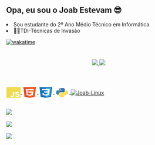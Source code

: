 

## Opa, eu sou o Joab Estevam 😎

 <li> Sou estudante do 2º Ano Médio Técnico em Informática 
                                                                                                                   
  <li> 👨‍💻TDI-Técnicas de Invasão
   
   <a href="https://wakatime.com/badge/user/6da5891a-fb91-4acd-82a6-bff548bce890/project/00394a8f-614b-4b8c-9774-f56a473cf224"><img src="https://wakatime.com/badge/user/6da5891a-fb91-4acd-82a6-bff548bce890/project/00394a8f-614b-4b8c-9774-f56a473cf224.svg" alt="wakatime"></a>
 
 
 #
 <div align="center">
  <a href="https://github.com/Joabestevam">
  <img height="180em" src="https://github-readme-stats.vercel.app/api?username=Joabestevam&show_icons=true&theme=maykbrito&include_all_commits=true&count_private=true"/>
  <img height="180em" src="https://github-readme-stats.vercel.app/api/top-langs/?username=Joabestevam&layout=compact&langs_count=7&theme=maykbrito"/>
</div>
  
 #

<div style="display: inline_block"><br>
  <img align="center" alt="Rafa-Js" height="30" width="40" src="https://raw.githubusercontent.com/devicons/devicon/master/icons/javascript/javascript-plain.svg">
  
 
  <img align="center" alt="Joab-HTML" height="30" width="40" src="https://raw.githubusercontent.com/devicons/devicon/master/icons/html5/html5-original.svg">
  <img align="center" alt="Joab-CSS" height="30" width="40" src="https://raw.githubusercontent.com/devicons/devicon/master/icons/css3/css3-original.svg">
  <img align="center" alt="Joab-Python" height="30" width="40" src="https://raw.githubusercontent.com/devicons/devicon/master/icons/python/python-original.svg">
  <img align="center" alt="Joab-Linux" height="30" width="40"  src="https://cdn.jsdelivr.net/gh/devicons/devicon/icons/linux/linux-original.svg" />

 
 
</div>
  
  
  ##
  
  
  <div> 
 
  <a href="https://www.instagram.com/joabestevam__123/" target="_blank"><img src="https://img.shields.io/badge/-Instagram-%23E4405F?style=for-the-badge&logo=instagram&logoColor=white" target="_blank"></a>
 

  <a href = "mailto:joabestevam18@gmail.com"><img src="https://img.shields.io/badge/-Gmail-%23333?style=for-the-badge&logo=gmail&logoColor=white" target="_blank"></a>
 
  <a href="https://www.linkedin.com/in/joab-estevam-880999204/" target="_blank"><img src="https://img.shields.io/badge/-LinkedIn-%230077B5?style=for-the-badge&logo=linkedin&logoColor=white" target="_blank"></a> 
   
  
 
 
</div>
  
